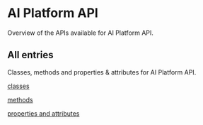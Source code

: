 [
This is a templated file. Adding content to this file may result in it being
reverted. Instead, if you want to place additional content, create an
"overview_content.md" file in `docs/` directory. The Sphinx tool will
pick up on the content and merge the content.
]: #

# AI Platform API

Overview of the APIs available for AI Platform API.

## All entries

Classes, methods and properties & attributes for
AI Platform API.

[classes](https://cloud.google.com/python/docs/reference/aiplatform/latest/summary_class.html)

[methods](https://cloud.google.com/python/docs/reference/aiplatform/latest/summary_method.html)

[properties and
attributes](https://cloud.google.com/python/docs/reference/aiplatform/latest/summary_property.html)
